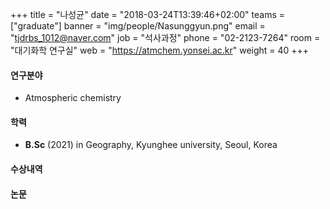 +++
title = "나성균"
date = "2018-03-24T13:39:46+02:00"
teams = ["graduate"]
banner = "img/people/Nasunggyun.png"
email = "tjdrbs_1012@naver.com"
job = "석사과정"
phone = "02-2123-7264"
room = "대기화학 연구실"
web = "https://atmchem.yonsei.ac.kr"
weight = 40
+++

#### 연구분야
 + Atmospheric chemistry

#### 학력
 + **B.Sc** (2021)  in Geography, Kyunghee university, Seoul, Korea

#### 수상내역

#### 논문
